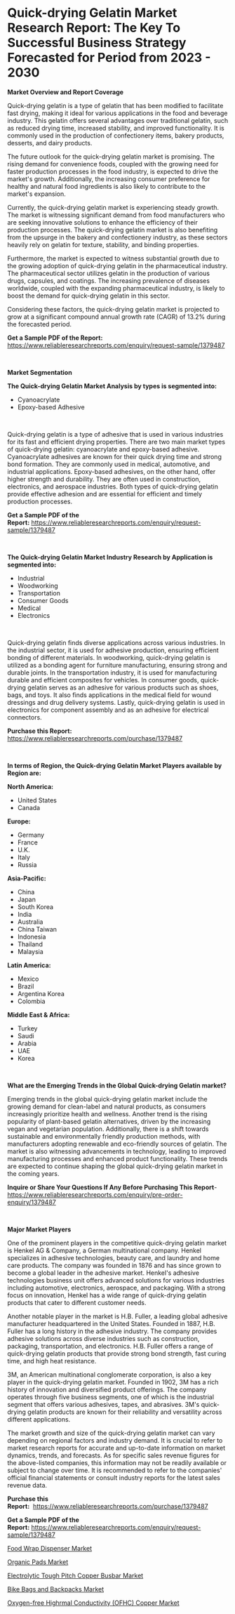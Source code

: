 <p><h1>Quick-drying Gelatin Market Research Report: The Key To Successful Business Strategy Forecasted for Period from 2023 - 2030</h1></p><p><strong>Market Overview and Report Coverage</strong></p>
<p><p>Quick-drying gelatin is a type of gelatin that has been modified to facilitate fast drying, making it ideal for various applications in the food and beverage industry. This gelatin offers several advantages over traditional gelatin, such as reduced drying time, increased stability, and improved functionality. It is commonly used in the production of confectionery items, bakery products, desserts, and dairy products.</p><p>The future outlook for the quick-drying gelatin market is promising. The rising demand for convenience foods, coupled with the growing need for faster production processes in the food industry, is expected to drive the market's growth. Additionally, the increasing consumer preference for healthy and natural food ingredients is also likely to contribute to the market's expansion.</p><p>Currently, the quick-drying gelatin market is experiencing steady growth. The market is witnessing significant demand from food manufacturers who are seeking innovative solutions to enhance the efficiency of their production processes. The quick-drying gelatin market is also benefiting from the upsurge in the bakery and confectionery industry, as these sectors heavily rely on gelatin for texture, stability, and binding properties.</p><p>Furthermore, the market is expected to witness substantial growth due to the growing adoption of quick-drying gelatin in the pharmaceutical industry. The pharmaceutical sector utilizes gelatin in the production of various drugs, capsules, and coatings. The increasing prevalence of diseases worldwide, coupled with the expanding pharmaceutical industry, is likely to boost the demand for quick-drying gelatin in this sector.</p><p>Considering these factors, the quick-drying gelatin market is projected to grow at a significant compound annual growth rate (CAGR) of 13.2% during the forecasted period.</p></p>
<p><strong>Get a Sample PDF of the Report:</strong> <a href="https://www.reliableresearchreports.com/enquiry/request-sample/1379487">https://www.reliableresearchreports.com/enquiry/request-sample/1379487</a></p>
<p>&nbsp;</p>
<p><strong>Market Segmentation</strong></p>
<p><strong>The Quick-drying Gelatin Market Analysis by types is segmented into:</strong></p>
<p><ul><li>Cyanoacrylate</li><li>Epoxy-based Adhesive</li></ul></p>
<p>&nbsp;</p>
<p><p>Quick-drying gelatin is a type of adhesive that is used in various industries for its fast and efficient drying properties. There are two main market types of quick-drying gelatin: cyanoacrylate and epoxy-based adhesive. Cyanoacrylate adhesives are known for their quick drying time and strong bond formation. They are commonly used in medical, automotive, and industrial applications. Epoxy-based adhesives, on the other hand, offer higher strength and durability. They are often used in construction, electronics, and aerospace industries. Both types of quick-drying gelatin provide effective adhesion and are essential for efficient and timely production processes.</p></p>
<p><strong>Get a Sample PDF of the Report:</strong>&nbsp;<a href="https://www.reliableresearchreports.com/enquiry/request-sample/1379487">https://www.reliableresearchreports.com/enquiry/request-sample/1379487</a></p>
<p>&nbsp;</p>
<p><strong>The Quick-drying Gelatin Market Industry Research by Application is segmented into:</strong></p>
<p><ul><li>Industrial</li><li>Woodworking</li><li>Transportation</li><li>Consumer Goods</li><li>Medical</li><li>Electronics</li></ul></p>
<p>&nbsp;</p>
<p><p>Quick-drying gelatin finds diverse applications across various industries. In the industrial sector, it is used for adhesive production, ensuring efficient bonding of different materials. In woodworking, quick-drying gelatin is utilized as a bonding agent for furniture manufacturing, ensuring strong and durable joints. In the transportation industry, it is used for manufacturing durable and efficient composites for vehicles. In consumer goods, quick-drying gelatin serves as an adhesive for various products such as shoes, bags, and toys. It also finds applications in the medical field for wound dressings and drug delivery systems. Lastly, quick-drying gelatin is used in electronics for component assembly and as an adhesive for electrical connectors.</p></p>
<p><strong>Purchase this Report:</strong>&nbsp; <a href="https://www.reliableresearchreports.com/purchase/1379487">https://www.reliableresearchreports.com/purchase/1379487</a></p>
<p>&nbsp;</p>
<p><strong>In terms of Region, the Quick-drying Gelatin Market Players available by Region are:</strong></p>
<p>
    <p> <strong> North America: </strong>
        <ul>
            <li>United States</li>
            <li>Canada</li>
        </ul>
        </p> 
    <p> <strong> Europe: </strong>
        <ul>
            <li>Germany</li>
            <li>France</li>
            <li>U.K.</li>
            <li>Italy</li>
            <li>Russia</li>
        </ul>
        </p> 
    <p> <strong> Asia-Pacific: </strong>
        <ul>
            <li>China</li>
            <li>Japan</li>
            <li>South Korea</li>
            <li>India</li>
            <li>Australia</li>
            <li>China Taiwan</li>
            <li>Indonesia</li>
            <li>Thailand</li>
            <li>Malaysia</li>
        </ul>
        </p> 
    <p> <strong> Latin America: </strong>
        <ul>
            <li>Mexico</li>
            <li>Brazil</li>
            <li>Argentina Korea</li>
            <li>Colombia</li>
        </ul>
        </p> 
    <p> <strong> Middle East & Africa: </strong>
        <ul>
            <li>Turkey</li>
            <li>Saudi</li>
            <li>Arabia</li>
            <li>UAE</li>
            <li>Korea</li>
        </ul>
    </p>
    </p>
<p>&nbsp;</p>
<p><strong>What are the Emerging Trends in the Global Quick-drying Gelatin market?</strong></p>
<p><p>Emerging trends in the global quick-drying gelatin market include the growing demand for clean-label and natural products, as consumers increasingly prioritize health and wellness. Another trend is the rising popularity of plant-based gelatin alternatives, driven by the increasing vegan and vegetarian population. Additionally, there is a shift towards sustainable and environmentally friendly production methods, with manufacturers adopting renewable and eco-friendly sources of gelatin. The market is also witnessing advancements in technology, leading to improved manufacturing processes and enhanced product functionality. These trends are expected to continue shaping the global quick-drying gelatin market in the coming years.</p></p>
<p><strong>Inquire or Share Your Questions If Any Before Purchasing This Report</strong>- <a href="https://www.reliableresearchreports.com/enquiry/pre-order-enquiry/1379487">https://www.reliableresearchreports.com/enquiry/pre-order-enquiry/1379487</a></p>
<p>&nbsp;</p>
<p><strong>Major Market Players</strong></p>
<p><p>One of the prominent players in the competitive quick-drying gelatin market is Henkel AG & Company, a German multinational company. Henkel specializes in adhesive technologies, beauty care, and laundry and home care products. The company was founded in 1876 and has since grown to become a global leader in the adhesive market. Henkel's adhesive technologies business unit offers advanced solutions for various industries including automotive, electronics, aerospace, and packaging. With a strong focus on innovation, Henkel has a wide range of quick-drying gelatin products that cater to different customer needs.</p><p>Another notable player in the market is H.B. Fuller, a leading global adhesive manufacturer headquartered in the United States. Founded in 1887, H.B. Fuller has a long history in the adhesive industry. The company provides adhesive solutions across diverse industries such as construction, packaging, transportation, and electronics. H.B. Fuller offers a range of quick-drying gelatin products that provide strong bond strength, fast curing time, and high heat resistance.</p><p>3M, an American multinational conglomerate corporation, is also a key player in the quick-drying gelatin market. Founded in 1902, 3M has a rich history of innovation and diversified product offerings. The company operates through five business segments, one of which is the industrial segment that offers various adhesives, tapes, and abrasives. 3M's quick-drying gelatin products are known for their reliability and versatility across different applications.</p><p>The market growth and size of the quick-drying gelatin market can vary depending on regional factors and industry demand. It is crucial to refer to market research reports for accurate and up-to-date information on market dynamics, trends, and forecasts. As for specific sales revenue figures for the above-listed companies, this information may not be readily available or subject to change over time. It is recommended to refer to the companies' official financial statements or consult industry reports for the latest sales revenue data.</p></p>
<p><strong>Purchase this Report:</strong>&nbsp;&nbsp;<a href="https://www.reliableresearchreports.com/purchase/1379487">https://www.reliableresearchreports.com/purchase/1379487</a></p>
<p></p>
<p><strong>Get a Sample PDF of the Report:</strong>&nbsp;<a href="https://www.reliableresearchreports.com/enquiry/request-sample/1379487">https://www.reliableresearchreports.com/enquiry/request-sample/1379487</a></p>
<p><p><a href="https://www.linkedin.com/pulse/food-wrap-dispenser-market-size-share-global-analysis-report-l2qnc/">Food Wrap Dispenser Market</a></p><p><a href="https://www.linkedin.com/pulse/organic-pads-market-challenges-opportunities-growth-drivers-ez7yc/">Organic Pads Market</a></p><p><a href="https://github.com/Chiragrp26/Market-Research-Report-List-2/blob/main/electrolytic-tough-pitch-copper-busbar-market.md">Electrolytic Tough Pitch Copper Busbar Market</a></p><p><a href="https://www.linkedin.com/pulse/bike-bags-backpacks-market-size-growth-forecast-from-m9a3c/">Bike Bags and Backpacks Market</a></p><p><a href="https://github.com/AKSHATREPORTPRIME/Market-Research-Report-List-2/blob/main/oxygen-free-highrmal-conductivity-ofhc-copper-market.md">Oxygen-free Highrmal Conductivity (OFHC) Copper Market</a></p></p>